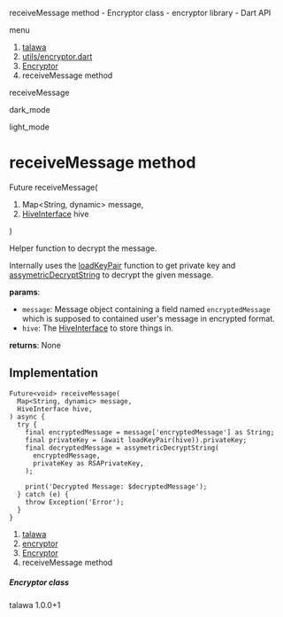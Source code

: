 




receiveMessage method - Encryptor class - encryptor library - Dart API







menu

1. [talawa](../../index.html)
2. [utils/encryptor.dart](../../utils_encryptor/utils_encryptor-library.html)
3. [Encryptor](../../utils_encryptor/Encryptor-class.html)
4. receiveMessage method

receiveMessage


dark\_mode

light\_mode




# receiveMessage method


Future<void>
receiveMessage(

1. Map<String, dynamic> message,
2. [HiveInterface](https://pub.dev/documentation/hive/2.2.3/hive/HiveInterface-class.html) hive

)

Helper function to decrypt the message.

Internally uses the [loadKeyPair](../../utils_encryptor/Encryptor/loadKeyPair.html) function to get private key and
[assymetricDecryptString](../../utils_encryptor/Encryptor/assymetricDecryptString.html) to decrypt the given message.

**params**:

* `message`: Message object containing a field named `encryptedMessage`
  which is supposed to contained user's message in encrypted format.
* `hive`: The [HiveInterface](https://pub.dev/documentation/hive/2.2.3/hive/HiveInterface-class.html) to store things in.

**returns**:
None


## Implementation

```
Future<void> receiveMessage(
  Map<String, dynamic> message,
  HiveInterface hive,
) async {
  try {
    final encryptedMessage = message['encryptedMessage'] as String;
    final privateKey = (await loadKeyPair(hive)).privateKey;
    final decryptedMessage = assymetricDecryptString(
      encryptedMessage,
      privateKey as RSAPrivateKey,
    );

    print('Decrypted Message: $decryptedMessage');
  } catch (e) {
    throw Exception('Error');
  }
}
```

 


1. [talawa](../../index.html)
2. [encryptor](../../utils_encryptor/utils_encryptor-library.html)
3. [Encryptor](../../utils_encryptor/Encryptor-class.html)
4. receiveMessage method

##### Encryptor class





talawa
1.0.0+1







